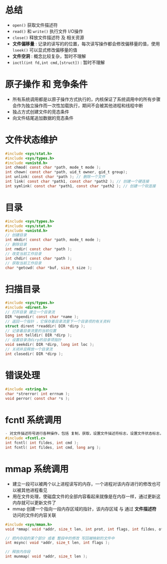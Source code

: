 # 总结
- `open()` 获取文件描述符
- `read()` 和 `write()` 执行文件 I/O操作
- `close()` 释放文件描述符 及 相关资源
- **文件偏移量** : 记录的读写的的位置，每次读写操作都会修改偏移量的值，使用 `lseek()` 可以显式修改偏移量的值
- **文件空洞** : 概念比较复杂，暂时不理解
- `ioctl(int fd,int cmd,[struct])` : 暂时不理解

# 原子操作 和 竞争条件
- 所有系统调用都是以原子操作方式执行的，内核保证了系统调用中的所有步骤会作为独立操作而一次性加载执行，期间不会被其他进程和线程中断
- 独占方式创建文件的竞态条件
- 向文件结尾追加数据的竞态条件

# 文件状态维护
```c
#include <sys/stat.h>
#include <sys/types.h>
#include <unistd.h>
int chmod( const char *path, mode_t mode );
int chown( const char *path, uid_t owner, gid_t group);
int unlink( const char *path ); // 删除一个文件
int link( const char *path1, const char *path2 ); // 创建一个硬连接
int symlink( const char *path1, const char *path2 ); // 创建一个软连接
```

# 目录
```c
#include <sys/types.h>
#include <sys/stat.h>
#include <unistd.h>
// 创建目录
int mkdir( const char *path, mode_t mode );
// 删除目录
int rmdir( const char *path );
// 改变当前工作目录
int chdir( const char *path );
// 获取当前工作目录
char *getcwd( char *buf, size_t size );
```

# 扫描目录
```c
#include <sys/types.h>
#include <dirent.h>
// 打开目录 建立一个目录流
DIR *opendir( const char *name );
// 返回一个指针 ，它保存着目录流里下一个目录项的有关资料
struct dirent *readdir( DIR *dirp );
// 记录着目录流里的当前位置
long int telldir( DIR *dirp );
// 设置目录流dirp的目录项指针
void seekdir( DIR *dirp, long int loc );
// 关闭并且释放一个目录流
int closedir( DIR *dirp );
```

# 错误处理
```c
#include <string.h>
char *strerror( int errnum );
void perror( const char *s );
```

# fcntl 系统调用
```c
- 对文件描述符号进行各种操作，包括 复制，获取，设置文件描述符标志，设置文件状态标志，管理文件锁
#include <fcntl.c>
int fcntl( int fildes, int cmd );
int fcntl( int fildes, int cmd, long arg );
```

# mmap 系统调用
- 建立一段可以被两个以上进程读写的内存，一个进程对该内存进行的修改也可以被其他进程看见
- 用在文件处理，使磁盘文件的全部内容看起来就像是在内存一样，通过更新这内存就可以更新文件了
- mmap 创建一个指向一段内存区域的指针，该内存区域 与 通过 **文件描述符** 访问的文件的内容关联
```c
#include <sys/mman.h>
void *mmap( void *addr, size_t len, int prot, int flags, int fildes, off_t off );

// 把内存段的某个部分 或者 整段中的修改 写回被映射的文件中
int msync( void *addr, size_t len, int flags );

// 释放内存段
int munmap( void *addr, size_t len );
```
